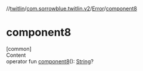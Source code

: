 //[twitlin](../../index.md)/[com.sorrowblue.twitlin.v2](../index.md)/[Error](index.md)/[component8](component8.md)



# component8  
[common]  
Content  
operator fun [component8](component8.md)(): [String](https://kotlinlang.org/api/latest/jvm/stdlib/kotlin/-string/index.html)?  



